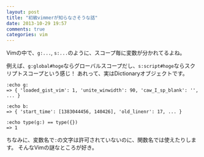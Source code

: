 ```yaml
---
layout: post
title: "初級vimmerが知らなさそうな話"
date: 2013-10-29 19:57
comments: true
categories: vim
---
```


Vimの中で、`g:...`, `s:...`のように、スコープ毎に変数が分かれてるよね。

例えば、`g:global#hoge`ならグローバルスコープだし、`s:script#hoge`ならスクリプトスコープという感じ！
あれって、実はDictionaryオブジェクトです。

```vim
:echo g:
=> { 'loaded_gist_vim': 1, 'unite_winwidth': 90, 'caw_I_sp_blank': '', ... }

:echo b:
=> { 'start_time': [1383044456, 140426], 'old_linenr': 17, ... }

:echo type(g:) == type({})
=> 1
```

ちなみに、変数名で`:`の文字は許可されていないのに、関数名では使えたりします。
そんなVimの謎なところが好き。
